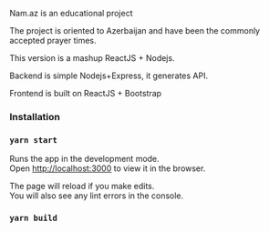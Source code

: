 Nam.az is an educational project

The project is oriented to Azerbaijan and have been the commonly accepted prayer times.

This version is a mashup ReactJS + Nodejs.

Backend is simple Nodejs+Express, it generates API.

Frontend is built on ReactJS + Bootstrap

### Installation

### `yarn start`

Runs the app in the development mode.<br />
Open [http://localhost:3000](http://localhost:3000) to view it in the browser.

The page will reload if you make edits.<br />
You will also see any lint errors in the console.

### `yarn build`
